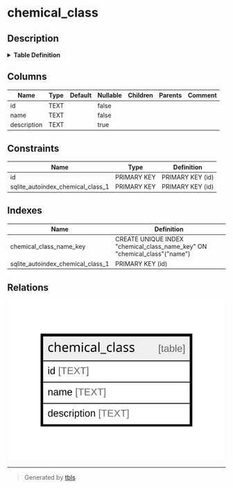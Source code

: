 # chemical_class

## Description

<details>
<summary><strong>Table Definition</strong></summary>

```sql
CREATE TABLE "chemical_class" (
    "id" TEXT NOT NULL PRIMARY KEY,
    "name" TEXT NOT NULL,
    "description" TEXT
)
```

</details>

## Columns

| Name | Type | Default | Nullable | Children | Parents | Comment |
| ---- | ---- | ------- | -------- | -------- | ------- | ------- |
| id | TEXT |  | false |  |  |  |
| name | TEXT |  | false |  |  |  |
| description | TEXT |  | true |  |  |  |

## Constraints

| Name | Type | Definition |
| ---- | ---- | ---------- |
| id | PRIMARY KEY | PRIMARY KEY (id) |
| sqlite_autoindex_chemical_class_1 | PRIMARY KEY | PRIMARY KEY (id) |

## Indexes

| Name | Definition |
| ---- | ---------- |
| chemical_class_name_key | CREATE UNIQUE INDEX "chemical_class_name_key" ON "chemical_class"("name") |
| sqlite_autoindex_chemical_class_1 | PRIMARY KEY (id) |

## Relations

![er](chemical_class.svg)

---

> Generated by [tbls](https://github.com/k1LoW/tbls)
